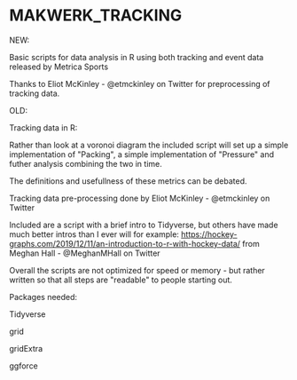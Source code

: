# MAKWERK_TRACKING
NEW:

Basic scripts for data analysis in R using both tracking and event data released by Metrica Sports

Thanks to Eliot McKinley - @etmckinley on Twitter for preprocessing of tracking data.

OLD:

Tracking data in R:

Rather than look at a voronoi diagram the included script will set up a simple implementation of "Packing", a simple implementation of "Pressure" and futher analysis combining the two in time.

The definitions and usefullness of these metrics can be debated.

Tracking data pre-processing done by Eliot McKinley - @etmckinley on Twitter

Included are a script with a brief intro to Tidyverse, but others have made much better intros than I ever will for example:
https://hockey-graphs.com/2019/12/11/an-introduction-to-r-with-hockey-data/ from Meghan Hall - @MeghanMHall on Twitter

Overall the scripts are not optimized for speed or memory - but rather written so that all steps are "readable" to people starting out.


Packages needed:

Tidyverse

grid

gridExtra

ggforce
